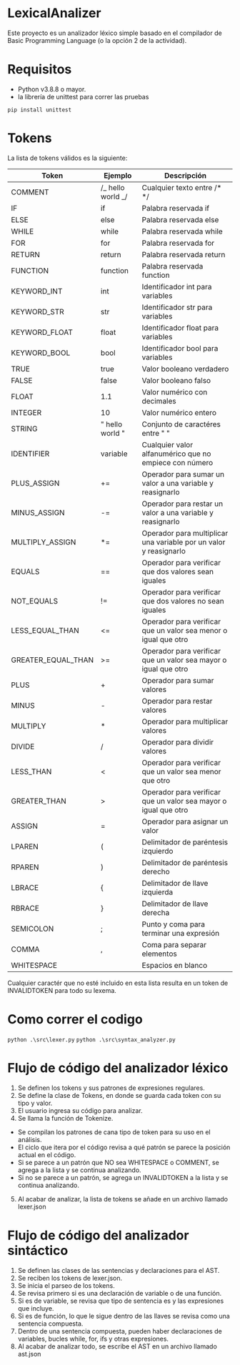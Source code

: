 # LexicalAnalizer

Este proyecto es un analizador léxico simple basado en el compilador de Basic Programming Language (o la opción 2 de la actividad).

# Requisitos

- Python v3.8.8 o mayor.
- la librería de unittest para correr las pruebas

`pip install unittest`

# Tokens

La lista de tokens válidos es la siguiente:

| Token              | Ejemplo           | Descripción                                                       |
| ------------------ | ----------------- | ----------------------------------------------------------------- |
| COMMENT            | /_ hello world _/ | Cualquier texto entre /\* \*/                                     |
| IF                 | if                | Palabra reservada if                                              |
| ELSE               | else              | Palabra reservada else                                            |
| WHILE              | while             | Palabra reservada while                                           |
| FOR                | for               | Palabra reservada for                                             |
| RETURN             | return            | Palabra reservada return                                          |
| FUNCTION           | function          | Palabra reservada function                                        |
| KEYWORD_INT        | int               | Identificador int para variables                                  |
| KEYWORD_STR        | str               | Identificador str para variables                                  |
| KEYWORD_FLOAT      | float             | Identificador float para variables                                |
| KEYWORD_BOOL       | bool              | Identificador bool para variables                                 |
| TRUE               | true              | Valor booleano verdadero                                          |
| FALSE              | false             | Valor booleano falso                                              |
| FLOAT              | 1.1               | Valor numérico con decimales                                      |
| INTEGER            | 10                | Valor numérico entero                                             |
| STRING             | " hello world "   | Conjunto de caractéres entre " "                                  |
| IDENTIFIER         | variable          | Cualquier valor alfanumérico que no empiece con número            |
| PLUS_ASSIGN        | +=                | Operador para sumar un valor a una variable y reasignarlo         |
| MINUS_ASSIGN       | -=                | Operador para restar un valor a una variable y reasignarlo        |
| MULTIPLY_ASSIGN    | \*=               | Operador para multiplicar una variable por un valor y reasignarlo |
| EQUALS             | ==                | Operador para verificar que dos valores sean iguales              |
| NOT_EQUALS         | !=                | Operador para verificar que dos valores no sean iguales           |
| LESS_EQUAL_THAN    | <=                | Operador para verificar que un valor sea menor o igual que otro   |
| GREATER_EQUAL_THAN | >=                | Operador para verificar que un valor sea mayor o igual que otro   |
| PLUS               | +                 | Operador para sumar valores                                       |
| MINUS              | -                 | Operador para restar valores                                      |
| MULTIPLY           | \*                | Operador para multiplicar valores                                 |
| DIVIDE             | /                 | Operador para dividir valores                                     |
| LESS_THAN          | <                 | Operador para verificar que un valor sea menor que otro           |
| GREATER_THAN       | >                 | Operador para verificar que un valor sea mayor o igual que otro   |
| ASSIGN             | =                 | Operador para asignar un valor                                    |
| LPAREN             | (                 | Delimitador de paréntesis izquierdo                               |
| RPAREN             | )                 | Delimitador de paréntesis derecho                                 |
| LBRACE             | {                 | Delimitador de llave izquierda                                    |
| RBRACE             | }                 | Delimitador de llave derecha                                      |
| SEMICOLON          | ;                 | Punto y coma para terminar una expresión                          |
| COMMA              | ,                 | Coma para separar elementos                                       |
| WHITESPACE         |                   | Espacios en blanco                                                |

Cualquier caractér que no esté incluido en esta lista resulta en un token de INVALIDTOKEN para todo su lexema.

# Como correr el codigo

`python .\src\lexer.py`
`python .\src\syntax_analyzer.py`

# Flujo de código del analizador léxico

1. Se definen los tokens y sus patrones de expresiones regulares.
2. Se define la clase de Tokens, en donde se guarda cada token con su tipo y valor.
3. El usuario ingresa su código para analizar.
4. Se llama la función de Tokenize.

- Se compilan los patrones de cana tipo de token para su uso en el análisis.
- El ciclo que itera por el código revisa a qué patrón se parece la posición actual en el código.
- Si se parece a un patrón que NO sea WHITESPACE o COMMENT, se agrega a la lista y se continua analizando.
- Si no se parece a un patrón, se agrega un INVALIDTOKEN a la lista y se continua analizando.

5. Al acabar de analizar, la lista de tokens se añade en un archivo llamado lexer.json

# Flujo de código del analizador sintáctico

1. Se definen las clases de las sentencias y declaraciones para el AST.
2. Se reciben los tokens de lexer.json.
3. Se inicia el parseo de los tokens.
4. Se revisa primero si es una declaración de variable o de una función.
5. Si es de variable, se revisa que tipo de sentencia es y las expresiones que incluye.
6. Si es de función, lo que le sigue dentro de las llaves se revisa como una sentencia compuesta.
7. Dentro de una sentencia compuesta, pueden haber declaraciones de variables, bucles while, for, ifs y otras expresiones.
8. Al acabar de analizar todo, se escribe el AST en un archivo llamado ast.json
